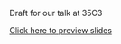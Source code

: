 Draft for our talk at 35C3

[Click here to preview slides](https://yunity.github.io/35c3-foodsaving-talk/)
